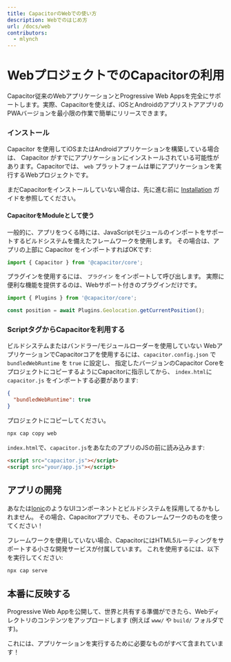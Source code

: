 ```yaml
---
title: CapacitorのWebでの使い方
description: Webでのはじめ方
url: /docs/web
contributors:
  - mlynch
---
```


# WebプロジェクトでのCapacitorの利用

<p class="intro">Capacitor従来のWebアプリケーションとProgressive Web Appsを完全にサポートします。実際、Capacitorを使えば、iOSとAndroidのアプリストアアプリのPWAバージョンを最小限の作業で簡単にリリースできます。</p>

### インストール

Capacitor を使用してiOSまたはAndroidアプリケーションを構築している場合は、 Capacitor がすでにアプリケーションにインストールされている可能性があります。Capacitorでは、 `web` プラットフォームは単にアプリケーションを実行するWebプロジェクトです。

まだCapacitorをインストールしていない場合は、先に進む前に [Installation](/docs/getting-started/) ガイドを参照してください。

#### CapacitorをModuleとして使う

一般的に、アプリをつくる時には、JavaScriptモジュールのインポートをサポートするビルドシステムを備えたフレームワークを使用します。
その場合は、アプリの上部に Capacitor をインポートすればOKです:

```typescript
import { Capacitor } from '@capacitor/core';
```

プラグインを使用するには、 `プラグイン` をインポートして呼び出します。
実際に便利な機能を提供するのは、Webサポート付きのプラグインだけです。

```typescript
import { Plugins } from '@capacitor/core';

const position = await Plugins.Geolocation.getCurrentPosition();
```

### ScriptタグからCapacitorを利用する

ビルドシステムまたはバンドラー/モジュールローダーを使用していない
WebアプリケーションでCapacitorコアを使用するには、`capacitor.config.json` で `bundledWebRuntime` を `true` に設定し、
指定したバージョンのCapacitor CoreをプロジェクトにコピーするようにCapacitorに指示してから、
`index.html`に`capacitor.js` をインポートする必要があります:

```json
{
  "bundledWebRuntime": true
}
```

プロジェクトにコピーしてください。

```bash
npx cap copy web
```

`index.html`で、`capacitor.js`をあなたのアプリのJSの前に読み込みます:

```html
<script src="capacitor.js"></script>
<script src="your/app.js"></script>
```

## アプリの開発

あなたは[Ionic](http://ionicframework.com/)のようなUIコンポーネントとビルドシステムを採用してるかもしれません。 
その場合、Capacitorアプリでも、そのフレームワークのものを使ってください！

フレームワークを使用していない場合、CapacitorにはHTML5ルーティングをサポートする小さな開発サービスが付属しています。
これを使用するには、以下を実行してください:

```bash
npx cap serve
```

## 本番に反映する

Progressive Web Appを公開して、世界と共有する準備ができたら、Webディレクトリのコンテンツをアップロードします
(例えば `www/` や `build/` フォルダです)。

これには、アプリケーションを実行するために必要なものがすべて含まれています！
